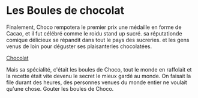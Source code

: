 # Les Boules de chocolat
Finalement, Choco rempotera le premier prix une médaille en forme de Cacao, et il fut célébré comme le roidu stand up sucré.
sa réputationde comique délicieux se répandit dans tout le pays des sucreries. 
et les gens venus de loin pour déguster ses plaisanteries chocolatées.

[Chocolat](https://sante-et-gourmandise.com/wp-content/uploads/2018/12/boules_de_chocolat_coeur_amande_fondant.jpg)

Mais sa spécialité, c'était les boules de Choco, tout le monde en raffolait et 
la recette était vite devenu le secret le mieux gardé au monde.
On faisait la file durant des heures, des personnes venues du monde entier ne voulait qu'une chose.
Gouter les boules de Choco.
